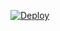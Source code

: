 [![Deploy](https://www.herokucdn.com/deploy/button.png)](https://dashboard.heroku.com/new?template=https://github.com/cartrote-rxz/jackfruit)
